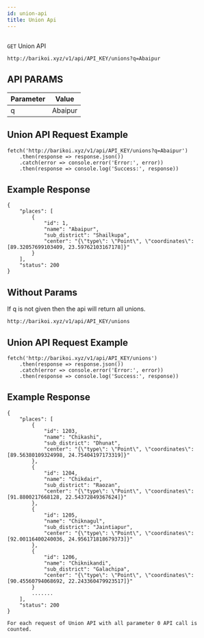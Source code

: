 ```yaml
---
id: union-api
title: Union Api
---
```

##
```GET``` Union API

```
http://barikoi.xyz/v1/api/API_KEY/unions?q=Abaipur
```

## API PARAMS

| Parameter     | Value         |
| ------------- |:-------------:|
| q             | Abaipur       |

## Union API Request Example

``` Js                            
fetch('http://barikoi.xyz/v1/api/API_KEY/unions?q=Abaipur')
    .then(response => response.json())
    .catch(error => console.error('Error:', error))
    .then(response => console.log('Success:', response))
```

## Example Response

```
{
    "places": [
        {
            "id": 1,
            "name": "Abaipur",
            "sub_district": "Shailkupa",
            "center": "{\"type\": \"Point\", \"coordinates\": [89.32057699103409, 23.59762103167178]}"
        }
    ],
    "status": 200
}
```

## Without Params

If q is not given then the api will return all unions.

```
http://barikoi.xyz/v1/api/API_KEY/unions
```

## Union API Request Example

``` Js                            
fetch('http://barikoi.xyz/v1/api/API_KEY/unions')
    .then(response => response.json())
    .catch(error => console.error('Error:', error))
    .then(response => console.log('Success:', response))
```

## Example Response

```
{
    "places": [
        {
            "id": 1203,
            "name": "Chikashi",
            "sub_district": "Dhunat",
            "center": "{\"type\": \"Point\", \"coordinates\": [89.56380109324998, 24.75404197173319]}"
        },
        {
            "id": 1204,
            "name": "Chikdair",
            "sub_district": "Raozan",
            "center": "{\"type\": \"Point\", \"coordinates\": [91.8800217668128, 22.54372849367624]}"
        },
        {
            "id": 1205,
            "name": "Chiknagul",
            "sub_district": "Jaintiapur",
            "center": "{\"type\": \"Point\", \"coordinates\": [92.00116400240036, 24.956171818679373]}"
        },
        {
            "id": 1206,
            "name": "Chiknikandi",
            "sub_district": "Galachipa",
            "center": "{\"type\": \"Point\", \"coordinates\": [90.45560794068692, 22.243360479923517]}"
        }
        .......
    ],
    "status": 200
}
```
```For each request of Union API with all parameter 0 API call is counted.```